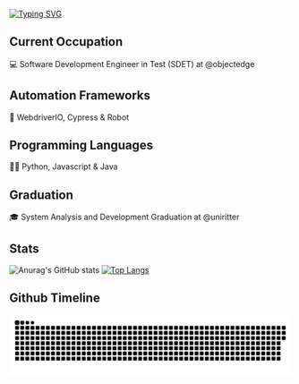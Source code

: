 [![Typing SVG](https://readme-typing-svg.demolab.com?font=Fira+Code&size=15&pause=1000&color=1E91FF&multiline=true&width=435&height=70&lines=%22Quality+is+generally+transparent+when+present%2C;but+easily+recognized+in+its+absence.%22;Alan+Gillies)](https://git.io/typing-svg)
 
## Current Occupation
 💻 Software Development Engineer in Test (SDET) at @objectedge
## Automation Frameworks
 🤖 WebdriverIO, Cypress & Robot 
## Programming Languages
 👨‍💻 Python, Javascript & Java
 ## Graduation
 🎓 System Analysis and Development Graduation at @uniritter

## Stats
![Anurag's GitHub stats](https://github-readme-stats.vercel.app/api?username=DouglasOttoDavila&show_icons=true&theme=github_dark&card_width=500)
[![Top Langs](https://github-readme-stats.vercel.app/api/top-langs/?username=DouglasOttoDavila&layout=compact&theme=github_dark&card_width=500)](https://github.com/DouglasOttoDavila/github-readme-stats)

## Github Timeline
<picture>
  <source media="(prefers-color-scheme: dark)" srcset="github-user-contribution.svg" />
  <source media="(prefers-color-scheme: light)" srcset="github-user-contribution.svg" />
  <img alt="github-snake" src="github-user-contribution.svg" />
</picture>
<!---
DouglasOttoSf/DouglasOttoSf is a ✨ special ✨ repository because its `README.md` (this file) appears on your GitHub profile.
You can click the Preview link to take a look at your changes.
--->
